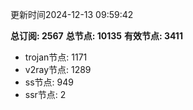 更新时间2024-12-13 09:59:42

**总订阅: 2567**
**总节点: 10135**
**有效节点: 3411**
- trojan节点: 1171
- v2ray节点: 1289
- ss节点: 949
- ssr节点: 2
